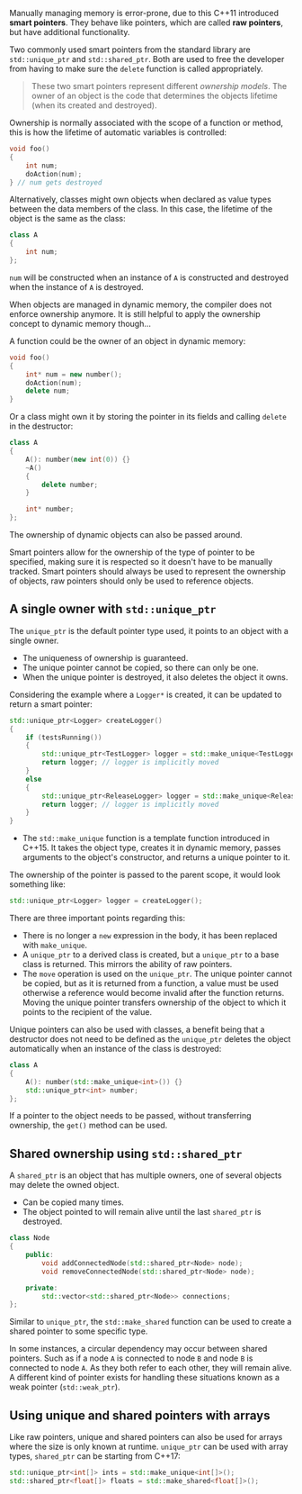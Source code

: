 Manually managing memory is error-prone, due to this C++11 introduced **smart pointers**. They behave like pointers, which are called **raw pointers**, but have additional functionality.

Two commonly used smart pointers from the standard library are `std::unique_ptr` and `std::shared_ptr`. Both are used to free the developer from having to make sure the `delete` function is called appropriately.

> These two smart pointers represent different *ownership models*. The owner of an object is the code that determines the objects lifetime (when its created and destroyed).

Ownership is normally associated with the scope of a function or method, this is how the lifetime of automatic variables is controlled:

```cpp
void foo()
{
	int num;
	doAction(num);
} // num gets destroyed 
```

Alternatively, classes might own objects when declared as value types between the data members of the class. In this case, the lifetime of the object is the same as the class:

```cpp
class A
{
	int num;
};
```

`num` will be constructed when an instance of `A` is constructed and destroyed when the instance of `A` is destroyed.

When objects are managed in dynamic memory, the compiler does not enforce ownership anymore. It is still helpful to apply the ownership concept to dynamic memory though...

A function could be the owner of an object in dynamic memory:

```cpp
void foo()
{
	int* num = new number();
	doAction(num);
	delete num;
}
```

Or a class might own it by storing the pointer in its fields and calling `delete` in the destructor:

```cpp
class A
{
	A(): number(new int(0)) {}
	~A()
	{
		delete number;
	}

	int* number;
};
```

The ownership of dynamic objects can also be passed around.

Smart pointers allow for the ownership of the type of pointer to be specified, making sure it is respected so it doesn't have to be manually tracked. Smart pointers should always be used to represent the ownership of objects, raw pointers should only be used to reference objects.

## A single owner with `std::unique_ptr`
The `unique_ptr` is the default pointer type used, it points to an object with a single owner.

- The uniqueness of ownership is guaranteed.
- The unique pointer cannot be copied, so there can only be one.
- When the unique pointer is destroyed, it also deletes the object it owns.

Considering the example where a `Logger*` is created, it can be updated to return a smart pointer:

```cpp
std::unique_ptr<Logger> createLogger()
{
	if (testsRunning())
	{
		std::unique_ptr<TestLogger> logger = std::make_unique<TestLogger>();
		return logger; // logger is implicitly moved
	}
	else
	{
		std::unique_ptr<ReleaseLogger> logger = std::make_unique<ReleaseLogger>("Release logger");
		return logger; // logger is implicitly moved
	}
}
```

- The `std::make_unique` function is a template function introduced in C++15. It takes the object type, creates it in dynamic memory, passes arguments to the object's constructor, and returns a unique pointer to it.

The ownership of the pointer is passed to the parent scope, it would look something like:

```cpp
std::unique_ptr<Logger> logger = createLogger();
```

There are three important points regarding this:

- There is no longer a `new` expression in the body, it has been replaced with `make_unique`.
- A `unique_ptr` to a derived class is created, but a `unique_ptr` to a base class is returned. This mirrors the ability of raw pointers.
- The `move` operation is used on the `unique_ptr`. The unique pointer cannot be copied, but as it is returned from a function, a value must be used otherwise a reference would become invalid after the function returns. Moving the unique pointer transfers ownership of the object to which it points to the recipient of the value.

Unique pointers can also be used with classes, a benefit being that a destructor does not need to be defined as the `unique_ptr` deletes the object automatically when an instance of the class is destroyed:

```cpp
class A
{
	A(): number(std::make_unique<int>()) {}
	std::unique_ptr<int> number;
};
```

If a pointer to the object needs to be passed, without transferring ownership, the `get()` method can be used.

## Shared ownership using `std::shared_ptr`
A `shared_ptr` is an object that has multiple owners, one of several objects may delete the owned object.

- Can be copied many times.
- The object pointed to will remain alive until the last `shared_ptr` is destroyed.

```cpp
class Node
{
	public:
		void addConnectedNode(std::shared_ptr<Node> node);
		void removeConnectedNode(std::shared_ptr<Node> node);

	private:
		std::vector<std::shared_ptr<Node>> connections;
};
```

Similar to `unique_ptr`, the `std::make_shared` function can be used to create a shared pointer to some specific type.

In some instances, a circular dependency may occur between shared pointers. Such as if a node `A` is connected to node `B` and node `B` is connected to node `A`. As they both refer to each other, they will remain alive. A different kind of pointer exists for handling these situations known as a weak pointer (`std::weak_ptr`).

## Using unique and shared pointers with arrays
Like raw pointers, unique and shared pointers can also be used for arrays where the size is only known at runtime. `unique_ptr` can be used with array types, `shared_ptr` can be starting from C++17:

```cpp
std::unique_ptr<int[]> ints = std::make_unique<int[]>();
std::shared_ptr<float[]> floats = std::make_shared<float[]>();
```